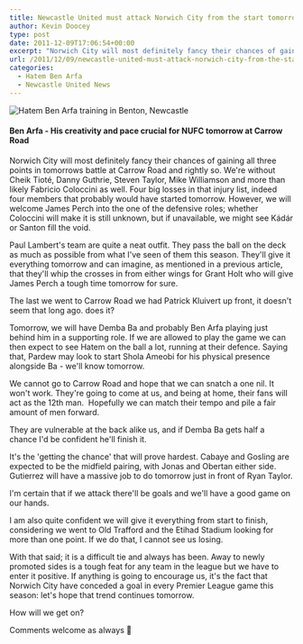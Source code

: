 ```yaml
---
title: Newcastle United must attack Norwich City from the start tomorrow
author: Kevin Doocey
type: post
date: 2011-12-09T17:06:54+00:00
excerpt: "Norwich City will most definitely fancy their chances of gaining all three points in tomorrows battle at Carrow Road and rightly so. We're without Cheik Tioté, Danny Guthrie, Steven Taylor.."
url: /2011/12/09/newcastle-united-must-attack-norwich-city-from-the-start-tomorrow/
categories:
  - Hatem Ben Arfa
  - Newcastle United News
---
```


![Hatem Ben Arfa training in Benton, Newcastle](https://www.tynetime.com/wp-content/uploads/2011/12/Hatem-Ben-Arfa-NUFC.jpg "Hatem-Ben-Arfa-NUFC")

#### Ben Arfa - His creativity and pace crucial for NUFC tomorrow at Carrow Road

Norwich City will most definitely fancy their chances of gaining all three points in tomorrows battle at Carrow Road and rightly so. We're without Cheik Tioté, Danny Guthrie, Steven Taylor, Mike Williamson and more than likely Fabricio Coloccini as well. Four big losses in that injury list, indeed four members that probably would have started tomorrow. However, we will welcome James Perch into the one of the defensive roles; whether Coloccini will make it is still unknown, but if unavailable, we might see Kádár or Santon fill the void.

Paul Lambert's team are quite a neat outfit. They pass the ball on the deck as much as possible from what I've seen of them this season. They'll give it everything tomorrow and can imagine, as mentioned in a previous article, that they'll whip the crosses in from either wings for Grant Holt who will give James Perch a tough time tomorrow for sure.

The last we went to Carrow Road we had Patrick Kluivert up front, it doesn't seem that long ago. does it?

Tomorrow, we will have Demba Ba and probably Ben Arfa playing just behind him in a supporting role. If we are allowed to play the game we can then expect to see Hatem on the ball a lot, running at their defence. Saying that, Pardew may look to start Shola Ameobi for his physical presence alongside Ba - we'll know tomorrow.

We cannot go to Carrow Road and hope that we can snatch a one nil. It won't work. They're going to come at us, and being at home, their fans will act as the 12th man.  Hopefully we can match their tempo and pile a fair amount of men forward.

They are vulnerable at the back alike us, and if Demba Ba gets half a chance I'd be confident he'll finish it.

It's the 'getting the chance' that will prove hardest. Cabaye and Gosling are expected to be the midfield pairing, with Jonas and Obertan either side. Gutierrez will have a massive job to do tomorrow just in front of Ryan Taylor.

I'm certain that if we attack there'll be goals and we'll have a good game on our hands.

I am also quite confident we will give it everything from start to finish, considering we went to Old Trafford and the Etihad Stadium looking for more than one point. If we do that, I cannot see us losing.

With that said; it is a difficult tie and always has been. Away to newly promoted sides is a tough feat for any team in the league but we have to enter it positive. If anything is going to encourage us, it's the fact that Norwich City have conceded a goal in every Premier League game this season: let's hope that trend continues tomorrow.

How will we get on?

Comments welcome as always 🙂
